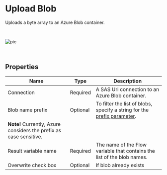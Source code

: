 # Upload Blob

Uploads a byte array to an Azure Blob container.

<br/>

![pic](https://profitbasedocs.blob.core.windows.net/flowimages/uploadblob.png)


<br/>

## Properties

| Name             | Type      |Description                                             |
|------------------|-----------|--------------------------------------------------------|
| Connection       | Required  | A SAS Uri connection to an Azure Blob container.       |
| Blob name prefix | Optional  | To filter the list of blobs, specify a string for the [prefix parameter](https://learn.microsoft.com/en-us/azure/storage/blobs/storage-blobs-list#filter-results-with-a-prefix).  
**Note!** Currently, Azure considers the prefix as case sensitive. |
| Result variable name | Required | The name of the Flow variable that contains the list of the blob names. |
| Overwrite check box | Optional | If blob already exists |

